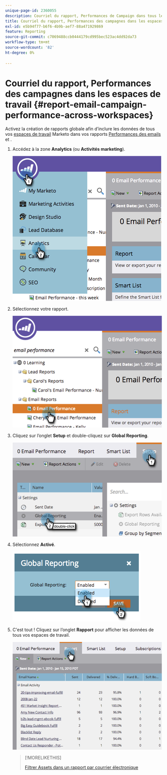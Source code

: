 ```yaml
---
unique-page-id: 2360055
description: Courriel du rapport, Performances de Campaign dans tous les espaces de travail - Documents Marketo - Documentation du produit
title: Courriel du rapport, Performances des campagnes dans les espaces de travail
exl-id: e5b94f77-b6f6-4b9b-aef7-88a471929869
feature: Reporting
source-git-commit: c7069488ccb0444179cd995bec523ac4dd92da73
workflow-type: tm+mt
source-wordcount: '82'
ht-degree: 0%

---
```


# Courriel du rapport, Performances des campagnes dans les espaces de travail {#report-email-campaign-performance-across-workspaces}

Activez la création de rapports globale afin d’inclure les données de tous vos [espaces de travail](/help/marketo/product-docs/administration/workspaces-and-person-partitions/create-a-new-workspace.md) Marketo dans vos rapports [ Performances des emails](/help/marketo/product-docs/email-marketing/email-programs/email-program-data/email-performance-report.md) et [ ](/help/marketo/product-docs/email-marketing/email-programs/email-program-data/email-link-performance-report.md).

1. Accédez à la zone **Analytics** (ou **Activités marketing**).

   ![](assets/image2014-9-16-16-3a4-3a46.png)

1. Sélectionnez votre rapport.

   ![](assets/image2014-9-16-16-3a4-3a51.png)

1. Cliquez sur l’onglet **Setup** et double-cliquez sur **Global Reporting**.

   ![](assets/image2014-9-16-16-3a4-3a58.png)

1. Sélectionnez **Activé**.

   ![](assets/image2014-9-16-16-3a5-3a4.png)

1. C&#39;est tout ! Cliquez sur l’onglet **Rapport** pour afficher les données de tous vos espaces de travail.

   ![](assets/image2014-9-16-16-3a5-3a8.png)

   >[!MORELIKETHIS]
   >
   >[Filtrer Assets dans un rapport par courrier électronique](/help/marketo/product-docs/reporting/basic-reporting/report-activity/filter-assets-in-an-email-report.md)
